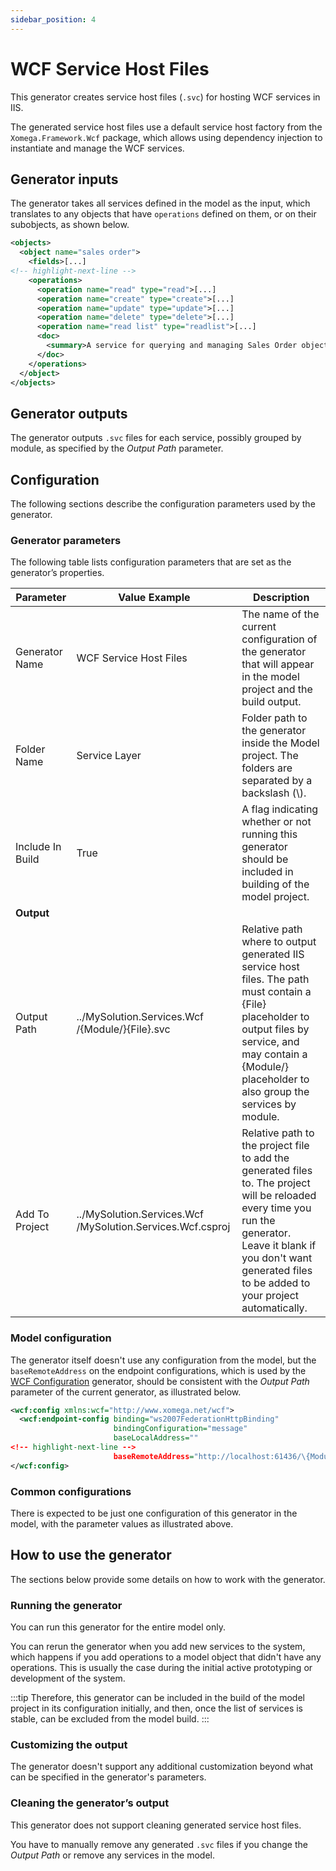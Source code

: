 ```yaml
---
sidebar_position: 4
---
```


# WCF Service Host Files

This generator creates service host files (`.svc`) for hosting WCF services in IIS.

The generated service host files use a default service host factory from the `Xomega.Framework.Wcf` package, which allows using dependency injection to instantiate and manage the WCF services.

## Generator inputs

The generator takes all services defined in the model as the input, which translates to any objects that have `operations` defined on them, or on their subobjects, as shown below.

```xml
<objects>
  <object name="sales order">
    <fields>[...]
<!-- highlight-next-line -->
    <operations>
      <operation name="read" type="read">[...]
      <operation name="create" type="create">[...]
      <operation name="update" type="update">[...]
      <operation name="delete" type="delete">[...]
      <operation name="read list" type="readlist">[...]
      <doc>
        <summary>A service for querying and managing Sales Order objects.</summary>
      </doc>
    </operations>
  </object>
</objects>
```

## Generator outputs

The generator outputs `.svc` files for each service, possibly grouped by module, as specified by the *Output Path* parameter.

## Configuration

The following sections describe the configuration parameters used by the generator.

### Generator parameters

The following table lists configuration parameters that are set as the generator’s properties.

|Parameter|Value Example|Description|
|-|-|-|
|Generator Name|WCF Service Host Files|The name of the current configuration of the generator that will appear in the model project and the build output.|
|Folder Name|Service Layer|Folder path to the generator inside the Model project. The folders are separated by a backslash (\\).|
|Include In Build|True|A flag indicating whether or not running this generator should be included in building of the model project.|
|**Output**|
|Output Path|../MySolution.Services.Wcf /\{Module/\}\{File\}.svc|Relative path where to output generated IIS service host files. The path must contain a \{File\} placeholder to output files by service, and may contain a \{Module/\} placeholder to also group the services by module.|
|Add To Project|../MySolution.Services.Wcf /MySolution.Services.Wcf.csproj|Relative path to the project file to add the generated files to. The project will be reloaded every time you run the generator. Leave it blank if you don't want generated files to be added to your project automatically.|

### Model configuration

The generator itself doesn't use any configuration from the model, but the `baseRemoteAddress` on the endpoint configurations, which is used by the [WCF Configuration](wcf-config) generator, should be consistent with the *Output Path* parameter of the current generator, as illustrated below.

```xml title="global_config.xom"
<wcf:config xmlns:wcf="http://www.xomega.net/wcf">
  <wcf:endpoint-config binding="ws2007FederationHttpBinding"
                       bindingConfiguration="message"
                       baseLocalAddress=""
<!-- highlight-next-line -->
                       baseRemoteAddress="http://localhost:61436/\{Module/\}\{File\}.svc"/>
</wcf:config>
```

### Common configurations

There is expected to be just one configuration of this generator in the model, with the parameter values as illustrated above.

## How to use the generator

The sections below provide some details on how to work with the generator.

### Running the generator

You can run this generator for the entire model only.

You can rerun the generator when you add new services to the system, which happens if you add operations to a model object that didn't have any operations. This is usually the case during the initial active prototyping or development of the system.

:::tip
Therefore, this generator can be included in the build of the model project in its configuration initially, and then, once the list of services is stable, can be excluded from the model build.
:::

### Customizing the output

The generator doesn't support any additional customization beyond what can be specified in the generator's parameters.

### Cleaning the generator’s output

This generator does not support cleaning generated service host files.

You have to manually remove any generated `.svc` files if you change the *Output Path* or remove any services in the model.
